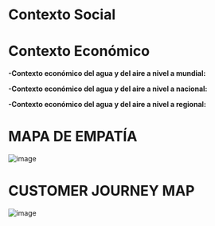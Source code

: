 # Contexto Social

# Contexto Económico

**-Contexto económico del agua y del aire a nivel a mundial:**



**-Contexto económico del agua y del aire a nivel a nacional:**

**-Contexto económico del agua y del aire a nivel a regional:**

# MAPA DE EMPATÍA

![image](https://github.com/BrunoXIII-Gav/FDD_1/assets/128557506/3ed2e64c-e7b2-49df-b23f-55d0ad4b85c6)

# CUSTOMER JOURNEY MAP

![image](https://github.com/BrunoXIII-Gav/FDD_1/assets/128557506/073a3132-a116-4b5a-b198-944718fb3e66)
